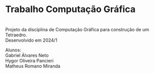 # Trabalho Computação Gráfica
#
Projeto da disciplina de Computação Gráfica para construção de um Tetraedro.<br>
Desenvolvido em 2024/1<br>

Alunos:<br>
Gabriel Álvares Neto<br>
Hygor Oliveira Pancieri<br>
Matheus Romano Miranda